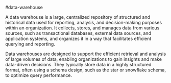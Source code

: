 #data-warehouse


A data warehouse is a large, centralized repository of structured and historical data used for reporting, analysis, and decision-making purposes within an organization. It collects, stores, and manages data from various sources, such as transactional databases, external data sources, and application systems, and organizes it in a way that facilitates efficient querying and reporting.

Data warehouses are designed to support the efficient retrieval and analysis of large volumes of data, enabling organizations to gain insights and make data-driven decisions. They typically store data in a highly structured format, often using a schema design, such as the star or snowflake schema, to optimize query performance.